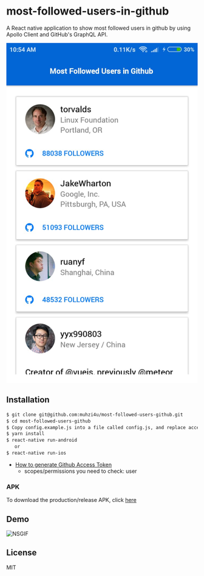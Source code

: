 # most-followed-users-in-github

A React native application to show most followed users in github by using Apollo Client and GitHub's GraphQL API.

![Home Page](example/home.jpeg 'Home Page')

## Installation

```sh
$ git clone git@github.com:muhzi4u/most-followed-users-github.git
$ cd most-followed-users-github
$ Copy config.example.js into a file called config.js, and replace accessToken with your token
$ yarn install
$ react-native run-android
   or
$ react-native run-ios

```

- [How to generate Github Access Token](https://help.github.com/articles/creating-a-personal-access-token-for-the-command-line/)
  - scopes/permissions you need to check: user

### APK

To download the production/release APK, click [here](https://github.com/react-native-material-design/demo-app/raw/master/app-release.apk)

## Demo

![NSGIF](https://j.gifs.com/1rnQV0.gif)

## License

MIT
